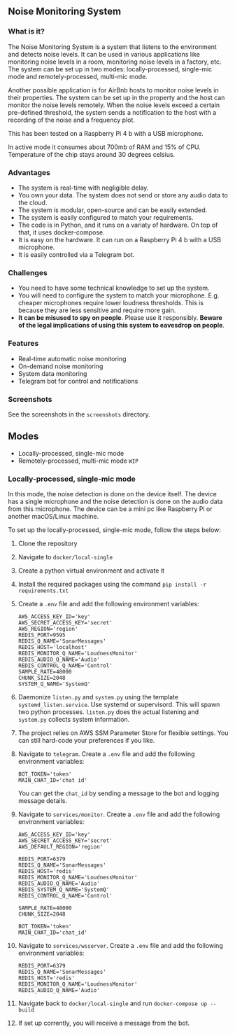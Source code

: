## Noise Monitoring System

### What is it?
The Noise Monitoring System is a system that listens to the environment and detects noise levels. It can be used in various applications like monitoring noise levels in a room, monitoring noise levels in a factory, etc. The system can be set up in two modes: locally-processed, single-mic mode and remotely-processed, multi-mic mode.

Another possible application is for AirBnb hosts to monitor noise levels in their properties. The system can be set up in the property and the host can monitor the noise levels remotely.
When the noise levels exceed a certain pre-defined threshold, the system sends a notification to the host with a recording of the noise and a frequency plot.

This has been tested on a Raspberry Pi 4 b with a USB microphone.

In active mode it consumes about 700mb of RAM and 15% of CPU. Temperature of the chip stays around 30 degrees celsius.

### Advantages
- The system is real-time with negligible delay.
- You own your data. The system does not send or store any audio data to the cloud.
- The system is modular, open-source and can be easily extended.
- The system is easily configured to match your requirements.
- The code is in Python, and it runs on a variaty of hardware. On top of that, it uses docker-compose.
- It is easy on the hardware. It can run on a Raspberry Pi 4 b with a USB microphone.
- It is easily controlled via a Telegram bot.

### Challenges
- You need to have some technical knowledge to set up the system.
- You will need to configure the system to match your microphone. E.g. cheaper microphones require lower loudness thresholds. This is because they are less sensitive and require more gain.
- **It can be misused to spy on people**. Please use it responsibly. **Beware of the legal implications of using this system to eavesdrop on people**.


### Features
- Real-time automatic noise monitoring
- On-demand noise monitoring
- System data monitoring
- Telegram bot for control and notifications

### Screenshots
See the screenshots in the `screenshots` directory.

## Modes

- Locally-processed, single-mic mode
- Remotely-processed, multi-mic mode `WIP`

### Locally-processed, single-mic mode

In this mode, the noise detection is done on the device itself. The device has a single microphone and the noise detection is done on the audio data from this microphone. The device can be a mini pc like Raspberry Pi or another macOS/Linux machine.

To set up the locally-processed, single-mic mode, follow the steps below:

1. Clone the repository
2. Navigate to ``docker/local-single``
3. Create a python virtual environment and activate it
4. Install the required packages using the command ``pip install -r requirements.txt``
5. Create a ``.env`` file and add the following environment variables:
    ```
    AWS_ACCESS_KEY_ID='key'
    AWS_SECRET_ACCESS_KEY='secret'
    AWS_REGION='region'
    REDIS_PORT=9595
    REDIS_Q_NAME='SonarMessages'
    REDIS_HOST='localhost'
    REDIS_MONITOR_Q_NAME='LoudnessMonitor'
    REDIS_AUDIO_Q_NAME='Audio'
    REDIS_CONTROL_Q_NAME='Control'
    SAMPLE_RATE=48000
    CHUNK_SIZE=2048
    SYSTEM_Q_NAME='SystemQ'
    ```
6. Daemonize `listen.py` and `system.py` using the template `systemd_listen.service`. Use systemd or supervisord. This will spawn two python processes. `listen.py` does the actual listening and `system.py` collects system information.
7. The project relies on AWS SSM Parameter Store for flexible settings. You can still hard-code your preferences if you like.
8. Navigate to `telegram`. Create a `.env` file and add the following environment variables:
    ```
    BOT_TOKEN='token'
    MAIN_CHAT_ID='chat id'
    ```
   You can get the `chat_id` by sending a message to the bot and logging message details.
9. Navigate to `services/monitor`. Create a `.env` file and add the following environment variables:
    ```
    AWS_ACCESS_KEY_ID='key'
    AWS_SECRET_ACCESS_KEY='secret'
    AWS_DEFAULT_REGION='region'
    
    REDIS_PORT=6379
    REDIS_Q_NAME='SonarMessages'
    REDIS_HOST='redis'
    REDIS_MONITOR_Q_NAME='LoudnessMonitor'
    REDIS_AUDIO_Q_NAME='Audio'
    REDIS_SYSTEM_Q_NAME='SystemQ'
    REDIS_CONTROL_Q_NAME='Control'
    
    SAMPLE_RATE=48000
    CHUNK_SIZE=2048
    
    BOT_TOKEN='token'
    MAIN_CHAT_ID='chat_id'
    ```
   
10. Navigate to `services/wsserver`. Create a `.env` file and add the following environment variables:
    ```
    REDIS_PORT=6379
    REDIS_Q_NAME='SonarMessages'
    REDIS_HOST='redis'
    REDIS_MONITOR_Q_NAME='LoudnessMonitor'
    REDIS_AUDIO_Q_NAME='Audio'
    ```
    
11. Navigate back to `docker/local-single` and run `docker-compose up --build`
12. If set up corrently, you will receive a message from the bot.
